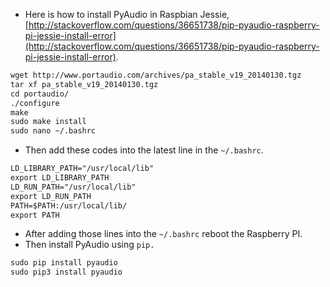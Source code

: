 * Here is how to install PyAudio in Raspbian Jessie, [http://stackoverflow.com/questions/36651738/pip-pyaudio-raspberry-pi-jessie-install-error](http://stackoverflow.com/questions/36651738/pip-pyaudio-raspberry-pi-jessie-install-error).

```markdown
wget http://www.portaudio.com/archives/pa_stable_v19_20140130.tgz
tar xf pa_stable_v19_20140130.tgz
cd portaudio/
./configure
make
sudo make install
sudo nano ~/.bashrc
```

* Then add these codes into the latest line in the `~/.bashrc`.

```markdown
LD_LIBRARY_PATH="/usr/local/lib"
export LD_LIBRARY_PATH
LD_RUN_PATH="/usr/local/lib"
export LD_RUN_PATH
PATH=$PATH:/usr/local/lib/
export PATH
```

* After adding those lines into the `~/.bashrc` reboot the Raspberry PI.
* Then install PyAudio using `pip.`

```markdown
sudo pip install pyaudio
sudo pip3 install pyaudio
```